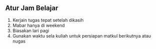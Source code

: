 ## Atur Jam Belajar
1. Kerjain tugas tepat setelah dikasih
2. Mabar hanya di weekend
3. Biasakan lari pagi
4. Gunakan waktu sela kuliah untuk persiapan matkul berikutnya atau nugas
